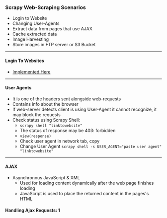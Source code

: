 ### Scrapy Web-Scraping Scenarios

- Login to Website
- Changing User-Agents
- Extract data from pages that use AJAX
- Cache extracted data 
- Image Harvesting
- Store images in FTP server or S3 Bucket

---

#### Login To Websites

- [Implemented Here](https://github.com/sarthak713/Scrapy-Python-Web-Scraping-Data-Pipeline/tree/main/2_Scrapy/projects/quotes/quotes)

---

#### User Agents
- It is one of the headers sent alongside web-requests
- Contains info about the browser
- If web-server detects client is using User-Agent it cannot recognize, it may block the requests
- Check status using Scrapy Shell:
    - ```scrapy shell "linktowebsite"```
    - The status of response may be 403: forbidden
    - ```view(response)```
    - Check user agent in network tab, copy
    - Change User Agent ```scrapy shell -s USER_AGENT="paste user agent" "linktowebsite"```

---

#### AJAX
- Asynchronous JavaScript & XML
    - Used for loading content dynamically after the web page finishes loading
    - JavaScript is used to place the returned content in the pages's HTML


#### Handling Ajax Requests: 1